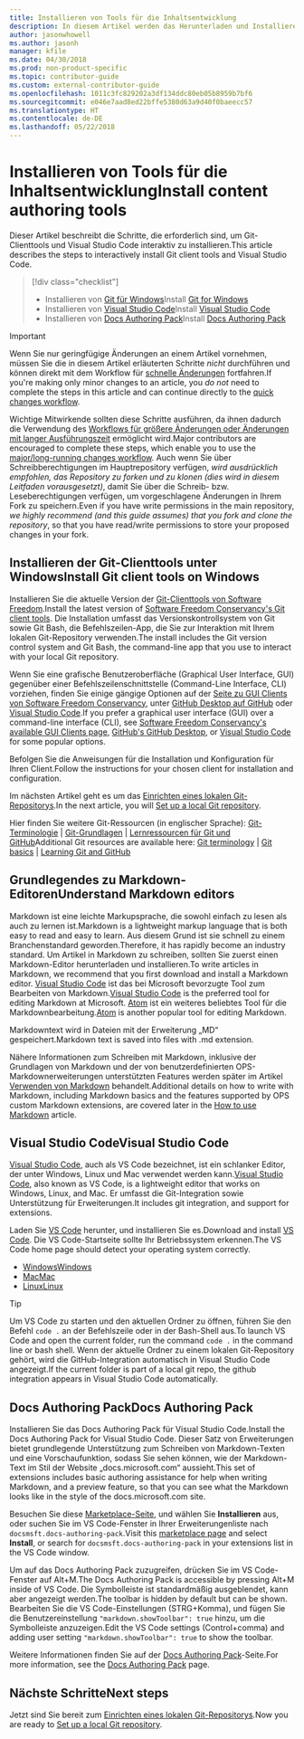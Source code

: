 ```yaml
---
title: Installieren von Tools für die Inhaltsentwicklung
description: In diesem Artikel werden das Herunterladen und Installieren der Clienttools erläutert, die Sie für Git und das Bearbeiten von Markdowndateien benötigen.
author: jasonwhowell
ms.author: jasonh
manager: kfile
ms.date: 04/30/2018
ms.prod: non-product-specific
ms.topic: contributor-guide
ms.custom: external-contributor-guide
ms.openlocfilehash: 1011c3fc829202a3df134ddc80eb05b8959b7bf6
ms.sourcegitcommit: e046e7aad8ed22bffe5380d63a9d40f0baeecc57
ms.translationtype: HT
ms.contentlocale: de-DE
ms.lasthandoff: 05/22/2018
---
```

# <a name="install-content-authoring-tools"></a><span data-ttu-id="228de-103">Installieren von Tools für die Inhaltsentwicklung</span><span class="sxs-lookup"><span data-stu-id="228de-103">Install content authoring tools</span></span>

<span data-ttu-id="228de-104">Dieser Artikel beschreibt die Schritte, die erforderlich sind, um Git-Clienttools und Visual Studio Code interaktiv zu installieren.</span><span class="sxs-lookup"><span data-stu-id="228de-104">This article describes the steps to interactively install Git client tools and Visual Studio Code.</span></span>
> [!div class="checklist"]
> * <span data-ttu-id="228de-105">Installieren von [Git für Windows](https://git-scm.com/download/win)</span><span class="sxs-lookup"><span data-stu-id="228de-105">Install [Git for Windows](https://git-scm.com/download/win)</span></span>
> * <span data-ttu-id="228de-106">Installieren von [Visual Studio Code](https://code.visualstudio.com/)</span><span class="sxs-lookup"><span data-stu-id="228de-106">Install [Visual Studio Code](https://code.visualstudio.com/)</span></span>
> * <span data-ttu-id="228de-107">Installieren von [Docs Authoring Pack](https://marketplace.visualstudio.com/items?itemName=docsmsft.docs-authoring-pack)</span><span class="sxs-lookup"><span data-stu-id="228de-107">Install [Docs Authoring Pack](https://marketplace.visualstudio.com/items?itemName=docsmsft.docs-authoring-pack)</span></span>

>[!IMPORTANT]
> <span data-ttu-id="228de-108">Wenn Sie nur geringfügige Änderungen an einem Artikel vornehmen, müssen Sie die in diesem Artikel erläuterten Schritte *nicht* durchführen und können direkt mit dem Workflow für [schnelle Änderungen](index.md#quick-edits-to-existing-documents) fortfahren.</span><span class="sxs-lookup"><span data-stu-id="228de-108">If you're making only minor changes to an article, you *do not* need to complete the steps in this article and can continue directly to the [quick changes workflow](index.md#quick-edits-to-existing-documents).</span></span>
>
> <span data-ttu-id="228de-109">Wichtige Mitwirkende sollten diese Schritte ausführen, da ihnen dadurch die Verwendung des [Workflows für größere Änderungen oder Änderungen mit langer Ausführungszeit](how-to-write-workflows-major.md) ermöglicht wird.</span><span class="sxs-lookup"><span data-stu-id="228de-109">Major contributors are encouraged to complete these steps, which enable you to use the [major/long-running changes workflow](how-to-write-workflows-major.md).</span></span> <span data-ttu-id="228de-110">Auch wenn Sie über Schreibberechtigungen im Hauptrepository verfügen, *wird ausdrücklich empfohlen, das Repository zu forken und zu klonen (dies wird in diesem Leitfaden vorausgesetzt)*, damit Sie über die Schreib- bzw. Leseberechtigungen verfügen, um vorgeschlagene Änderungen in Ihrem Fork zu speichern.</span><span class="sxs-lookup"><span data-stu-id="228de-110">Even if you have write permissions in the main repository, *we highly recommend (and this guide assumes) that you fork and clone the repository*, so that you have read/write permissions to store your proposed changes in your fork.</span></span>

## <a name="install-git-client-tools-on-windows"></a><span data-ttu-id="228de-111">Installieren der Git-Clienttools unter Windows</span><span class="sxs-lookup"><span data-stu-id="228de-111">Install Git client tools on Windows</span></span>

 <span data-ttu-id="228de-112">Installieren Sie die aktuelle Version der [Git-Clienttools von Software Freedom](https://git-scm.com/download/).</span><span class="sxs-lookup"><span data-stu-id="228de-112">Install the latest version of [Software Freedom Conservancy's Git client tools](https://git-scm.com/download/).</span></span> <span data-ttu-id="228de-113">Die Installation umfasst das Versionskontrollsystem von Git sowie Git Bash, die Befehlszeilen-App, die Sie zur Interaktion mit Ihrem lokalen Git-Repository verwenden.</span><span class="sxs-lookup"><span data-stu-id="228de-113">The install includes the Git version control system and Git Bash, the command-line app that you use to interact with your local Git repository.</span></span>

<span data-ttu-id="228de-114">Wenn Sie eine grafische Benutzeroberfläche (Graphical User Interface, GUI) gegenüber einer Befehlszeilenschnittstelle (Command-Line Interface, CLI) vorziehen, finden Sie einige gängige Optionen auf der [Seite zu GUI Clients von Software Freedom Conservancy](https://git-scm.com/downloads/guis), unter [GitHub Desktop auf GitHub](https://desktop.github.com/) oder [Visual Studio Code](https://www.visualstudio.com/products/code-vs.aspx).</span><span class="sxs-lookup"><span data-stu-id="228de-114">If you prefer a graphical user interface (GUI) over a command-line interface (CLI), see [Software Freedom Conservancy's available GUI Clients page](https://git-scm.com/downloads/guis), [GitHub's GitHub Desktop](https://desktop.github.com/), or [Visual Studio Code](https://www.visualstudio.com/products/code-vs.aspx) for some popular options.</span></span>

<span data-ttu-id="228de-115">Befolgen Sie die Anweisungen für die Installation und Konfiguration für Ihren Client.</span><span class="sxs-lookup"><span data-stu-id="228de-115">Follow the instructions for your chosen client for installation and configuration.</span></span>

<span data-ttu-id="228de-116">Im nächsten Artikel geht es um das [Einrichten eines lokalen Git-Repositorys](get-started-setup-local.md).</span><span class="sxs-lookup"><span data-stu-id="228de-116">In the next article, you will [Set up a local Git repository](get-started-setup-local.md).</span></span>

   <span data-ttu-id="228de-117">Hier finden Sie weitere Git-Ressourcen (in englischer Sprache): [Git-Terminologie](https://help.github.com/articles/github-glossary) | [Git-Grundlagen](https://git-scm.com/book/en/v2/Getting-Started-Git-Basics) | [Lernressourcen für Git und GitHub](https://help.github.com/articles/good-resources-for-learning-git-and-github/)</span><span class="sxs-lookup"><span data-stu-id="228de-117">Additional Git resources are available here: [Git terminology](https://help.github.com/articles/github-glossary) | [Git basics](https://git-scm.com/book/en/v2/Getting-Started-Git-Basics) | [Learning Git and GitHub](https://help.github.com/articles/good-resources-for-learning-git-and-github/)</span></span>

## <a name="understand-markdown-editors"></a><span data-ttu-id="228de-118">Grundlegendes zu Markdown-Editoren</span><span class="sxs-lookup"><span data-stu-id="228de-118">Understand Markdown editors</span></span>

<span data-ttu-id="228de-119">Markdown ist eine leichte Markupsprache, die sowohl einfach zu lesen als auch zu lernen ist.</span><span class="sxs-lookup"><span data-stu-id="228de-119">Markdown is a lightweight markup language that is both easy to read and easy to learn.</span></span> <span data-ttu-id="228de-120">Aus diesem Grund ist sie schnell zu einem Branchenstandard geworden.</span><span class="sxs-lookup"><span data-stu-id="228de-120">Therefore, it has rapidly become an industry standard.</span></span> <span data-ttu-id="228de-121">Um Artikel in Markdown zu schreiben, sollten Sie zuerst einen Markdown-Editor herunterladen und installieren.</span><span class="sxs-lookup"><span data-stu-id="228de-121">To write articles in Markdown, we recommend that you first download and install a Markdown editor.</span></span>  <span data-ttu-id="228de-122">[Visual Studio Code](https://code.visualstudio.com/) ist das bei Microsoft bevorzugte Tool zum Bearbeiten von Markdown.</span><span class="sxs-lookup"><span data-stu-id="228de-122">[Visual Studio Code](https://code.visualstudio.com/) is the preferred tool for editing Markdown at Microsoft.</span></span> <span data-ttu-id="228de-123">[Atom](https://atom.io) ist ein weiteres beliebtes Tool für die Markdownbearbeitung.</span><span class="sxs-lookup"><span data-stu-id="228de-123">[Atom](https://atom.io) is another popular tool for editing Markdown.</span></span>

<span data-ttu-id="228de-124">Markdowntext wird in Dateien mit der Erweiterung „MD“ gespeichert.</span><span class="sxs-lookup"><span data-stu-id="228de-124">Markdown text is saved into files with .md extension.</span></span>

<span data-ttu-id="228de-125">Nähere Informationen zum Schreiben mit Markdown, inklusive der Grundlagen von Markdown und der von benutzerdefinierten OPS-Markdownerweiterungen unterstützten Features werden später im Artikel [Verwenden von Markdown](how-to-write-use-markdown.md) behandelt.</span><span class="sxs-lookup"><span data-stu-id="228de-125">Additional details on how to write with Markdown, including Markdown basics and the features supported by OPS custom Markdown extensions, are covered later in the [How to use Markdown](how-to-write-use-markdown.md) article.</span></span>

## <a name="visual-studio-code"></a><span data-ttu-id="228de-126">Visual Studio Code</span><span class="sxs-lookup"><span data-stu-id="228de-126">Visual Studio Code</span></span>

<span data-ttu-id="228de-127">[Visual Studio Code](https://code.visualstudio.com/), auch als VS Code bezeichnet, ist ein schlanker Editor, der unter Windows, Linux und Mac verwendet werden kann.</span><span class="sxs-lookup"><span data-stu-id="228de-127">[Visual Studio Code](https://code.visualstudio.com/), also known as VS Code, is a lightweight editor that works on Windows, Linux, and Mac.</span></span> <span data-ttu-id="228de-128">Er umfasst die Git-Integration sowie Unterstützung für Erweiterungen.</span><span class="sxs-lookup"><span data-stu-id="228de-128">It includes git integration, and support for extensions.</span></span>

<span data-ttu-id="228de-129">Laden Sie [VS Code](https://code.visualstudio.com/) herunter, und installieren Sie es.</span><span class="sxs-lookup"><span data-stu-id="228de-129">Download and install [VS Code](https://code.visualstudio.com/).</span></span> <span data-ttu-id="228de-130">Die VS Code-Startseite sollte Ihr Betriebssystem erkennen.</span><span class="sxs-lookup"><span data-stu-id="228de-130">The VS Code home page should detect your operating system correctly.</span></span>

- [<span data-ttu-id="228de-131">Windows</span><span class="sxs-lookup"><span data-stu-id="228de-131">Windows</span></span>](https://code.visualstudio.com/docs/setup/windows)
- [<span data-ttu-id="228de-132">Mac</span><span class="sxs-lookup"><span data-stu-id="228de-132">Mac</span></span>](https://code.visualstudio.com/docs/setup/mac)
- [<span data-ttu-id="228de-133">Linux</span><span class="sxs-lookup"><span data-stu-id="228de-133">Linux</span></span>](https://code.visualstudio.com/docs/setup/linux)

> [!TIP]
> <span data-ttu-id="228de-134">Um VS Code zu starten und den aktuellen Ordner zu öffnen, führen Sie den Befehl `code .` an der Befehlszeile oder in der Bash-Shell aus.</span><span class="sxs-lookup"><span data-stu-id="228de-134">To launch VS Code and open the current folder, run the command `code .` in the command line or bash shell.</span></span> <span data-ttu-id="228de-135">Wenn der aktuelle Ordner zu einem lokalen Git-Repository gehört, wird die GitHub-Integration automatisch in Visual Studio Code angezeigt.</span><span class="sxs-lookup"><span data-stu-id="228de-135">If the current folder is part of a local git repo, the github integration appears in Visual Studio Code automatically.</span></span>

## <a name="docs-authoring-pack"></a><span data-ttu-id="228de-136">Docs Authoring Pack</span><span class="sxs-lookup"><span data-stu-id="228de-136">Docs Authoring Pack</span></span>
<span data-ttu-id="228de-137">Installieren Sie das Docs Authoring Pack für Visual Studio Code.</span><span class="sxs-lookup"><span data-stu-id="228de-137">Install the Docs Authoring Pack for Visual Studio Code.</span></span> <span data-ttu-id="228de-138">Dieser Satz von Erweiterungen bietet grundlegende Unterstützung zum Schreiben von Markdown-Texten und eine Vorschaufunktion, sodass Sie sehen können, wie der Markdown-Text im Stil der Website „docs.microsoft.com“ aussieht.</span><span class="sxs-lookup"><span data-stu-id="228de-138">This set of extensions includes basic authoring assistance for help when writing Markdown, and a preview feature, so that you can see what the Markdown looks like in the style of the docs.microsoft.com site.</span></span>

   <span data-ttu-id="228de-139">Besuchen Sie diese [Marketplace-Seite](https://marketplace.visualstudio.com/items?itemName=docsmsft.docs-authoring-pack), und wählen Sie **Installieren** aus, oder suchen Sie im VS Code-Fenster in Ihrer Erweiterungenliste nach `docsmsft.docs-authoring-pack`.</span><span class="sxs-lookup"><span data-stu-id="228de-139">Visit this [marketplace page](https://marketplace.visualstudio.com/items?itemName=docsmsft.docs-authoring-pack) and select **Install**, or search for `docsmsft.docs-authoring-pack` in your extensions list in the VS Code window.</span></span> 

   <span data-ttu-id="228de-140">Um auf das Docs Authoring Pack zuzugreifen, drücken Sie im VS Code-Fenster auf Alt+M.</span><span class="sxs-lookup"><span data-stu-id="228de-140">The Docs Authoring Pack is accessible by pressing Alt+M inside of VS Code.</span></span> <span data-ttu-id="228de-141">Die Symbolleiste ist standardmäßig ausgeblendet, kann aber angezeigt werden.</span><span class="sxs-lookup"><span data-stu-id="228de-141">The toolbar is hidden by default but can be shown.</span></span> <span data-ttu-id="228de-142">Bearbeiten Sie die VS Code-Einstellungen (STRG+Komma), und fügen Sie die Benutzereinstellung `"markdown.showToolbar": true` hinzu, um die Symbolleiste anzuzeigen.</span><span class="sxs-lookup"><span data-stu-id="228de-142">Edit the VS Code settings (Control+comma) and adding user setting `"markdown.showToolbar": true` to show the toolbar.</span></span>

   <span data-ttu-id="228de-143">Weitere Informationen finden Sie auf der [Docs Authoring Pack](how-to-write-docs-auth-pack.md)-Seite.</span><span class="sxs-lookup"><span data-stu-id="228de-143">For more information, see the [Docs Authoring Pack](how-to-write-docs-auth-pack.md) page.</span></span>


## <a name="next-steps"></a><span data-ttu-id="228de-144">Nächste Schritte</span><span class="sxs-lookup"><span data-stu-id="228de-144">Next steps</span></span>

<span data-ttu-id="228de-145">Jetzt sind Sie bereit zum [Einrichten eines lokalen Git-Repositorys](get-started-setup-local.md).</span><span class="sxs-lookup"><span data-stu-id="228de-145">Now you are ready to [Set up a local Git repository](get-started-setup-local.md).</span></span>

